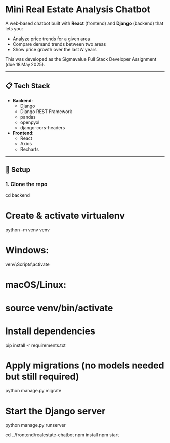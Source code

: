 # Mini Real Estate Analysis Chatbot

A web‑based chatbot built with **React** (frontend) and **Django** (backend) that lets you:

- Analyze price trends for a given area  
- Compare demand trends between two areas  
- Show price growth over the last *N* years  

This was developed as the Sigmavalue Full Stack Developer Assignment (due 18 May 2025).

---

## 📋 Tech Stack

- **Backend**:  
  - Django  
  - Django REST Framework  
  - pandas  
  - openpyxl  
  - django-cors-headers  
- **Frontend**:  
  - React  
  - Axios  
  - Recharts  

---

## 🚀 Setup

### 1. Clone the repo

cd backend
# Create & activate virtualenv
python -m venv venv
# Windows:
venv\Scripts\activate
# macOS/Linux:
# source venv/bin/activate

# Install dependencies
pip install -r requirements.txt

# Apply migrations (no models needed but still required)
python manage.py migrate

# Start the Django server
python manage.py runserver

cd ../frontend/realestate-chatbot
npm install
npm start

